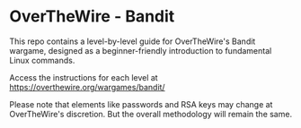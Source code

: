 # OverTheWire - Bandit
This repo contains a level-by-level guide for OverTheWire's Bandit wargame, designed as a beginner-friendly introduction to fundamental Linux commands.

Access the instructions for each level at https://overthewire.org/wargames/bandit/

Please note that elements like passwords and RSA keys may change at OverTheWire's discretion. But the overall methodology will remain the same.
